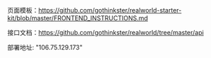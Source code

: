 页面模板：https://github.com/gothinkster/realworld-starter-kit/blob/master/FRONTEND_INSTRUCTIONS.md

接口文档：https://github.com/gothinkster/realworld/tree/master/api

部署地址: "106.75.129.173"